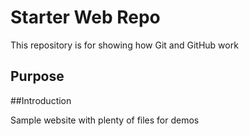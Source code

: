 # Starter Web Repo

This repository is for showing how Git and GitHub work

## Purpose

##Introduction

Sample website with plenty of files for demos
